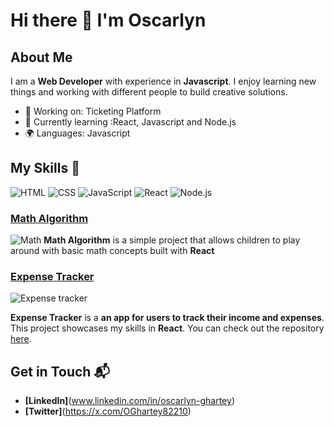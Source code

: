 # Hi there 👋 I'm Oscarlyn

## About Me
I am a **Web Developer** with experience in **Javascript**. I enjoy learning new things and working with different people to build creative solutions.

- 🔭 Working on: Ticketing Platform
- 🌱 Currently learning :React, Javascript and Node.js
- 🌍 Languages: Javascript

## My Skills 🧠

![HTML](https://img.shields.io/badge/-HTML-E34F26?style=flat-square&logo=html5&logoColor=white)
![CSS](https://img.shields.io/badge/-CSS-1572B6?style=flat-square&logo=css3&logoColor=white)
![JavaScript](https://img.shields.io/badge/-JavaScript-F7DF1E?style=flat-square&logo=javascript&logoColor=black)
![React](https://img.shields.io/badge/-React-61DAFB?style=flat-square&logo=react&logoColor=black)
![Node.js](https://img.shields.io/badge/-Node.js-339933?style=flat-square&logo=node.js&logoColor=white)

### [Math Algorithm](https://math-react-nine.vercel.app/)
![Math](https://iili.io/K42Xj6b.png)
**Math Algorithm** is a simple project that allows children to play around with basic math concepts built with **React**

### [Expense Tracker](https://expense-manager-ashy.vercel.app/)

![Expense tracker](https://iili.io/K4F8QRe.png)

**Expense Tracker** is a **an app for users to track their income and expenses**. This project showcases my skills in **React**. You can check out the repository [here](https://github.com/nGhart/expenseManager).

## Get in Touch 📬

- **[LinkedIn]**(www.linkedin.com/in/oscarlyn-ghartey)
- **[Twitter]**(https://x.com/OGhartey82210)



